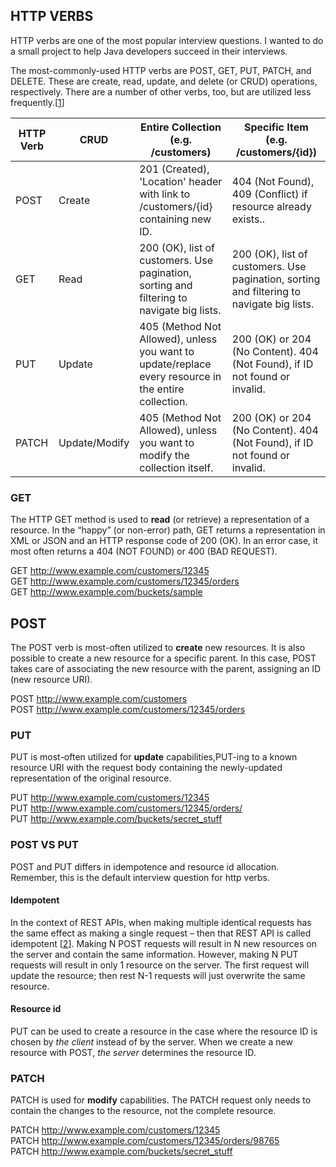 ## HTTP VERBS

HTTP verbs are one of the most popular interview questions. I wanted to do a small project to help Java developers succeed in their interviews.

The most-commonly-used HTTP verbs are POST, GET, PUT, PATCH, and DELETE. These are create, read, update, and delete (or CRUD) operations, respectively. There are a number of other verbs, too, but are utilized less frequently.[[1]]

| HTTP Verb | CRUD | Entire Collection (e.g. /customers) | Specific Item (e.g. /customers/{id}) |
| --- | --- | --- | --- |
| POST	| Create        | 201 (Created), 'Location' header with link to /customers/{id} containing new ID.                     | 404 (Not Found), 409 (Conflict) if resource already exists.. |
| GET   | Read          | 200 (OK), list of customers. Use pagination, sorting and filtering to navigate big lists.            | 200 (OK), list of customers. Use pagination, sorting and filtering to navigate big lists. |
| PUT   | Update        | 405 (Method Not Allowed), unless you want to update/replace every resource in the entire collection. | 200 (OK) or 204 (No Content). 404 (Not Found), if ID not found or invalid. |
| PATCH | Update/Modify | 405 (Method Not Allowed), unless you want to modify the collection itself.                           | 200 (OK) or 204 (No Content). 404 (Not Found), if ID not found or invalid. |

### GET
The HTTP GET method is used to **read** (or retrieve) a representation of a resource. In the “happy” (or non-error) path, GET returns a representation in XML or JSON and an HTTP response code of 200 (OK). In an error case, it most often returns a 404 (NOT FOUND) or 400 (BAD REQUEST).

GET http://www.example.com/customers/12345  
GET http://www.example.com/customers/12345/orders  
GET http://www.example.com/buckets/sample  


## POST
The POST verb is most-often utilized to **create** new resources. It is also possible to create a new resource for a specific parent. In this case, POST takes care of associating the new resource with the parent, assigning an ID (new resource URI).

POST http://www.example.com/customers  
POST http://www.example.com/customers/12345/orders


### PUT
PUT is most-often utilized for **update** capabilities,PUT-ing to a known resource URI with the request body containing the newly-updated representation of the original resource.

PUT http://www.example.com/customers/12345  
PUT http://www.example.com/customers/12345/orders/  
PUT http://www.example.com/buckets/secret_stuff  

### POST VS PUT
POST and PUT differs in idempotence and resource id allocation. Remember, this is the default interview question for http verbs.  

#### Idempotent
In the context of REST APIs, when making multiple identical requests has the same effect as making a single request – then that REST API is called idempotent [[2]]. 
Making N POST requests will result in N new resources on the server and contain the same information. 
However, making N PUT requests will result in only 1 resource on the server. The first request will update the resource; then rest N-1 requests will just overwrite the same resource.

#### Resource id
PUT can be used to create a resource in the case where the resource ID is chosen by *the client* instead of by the server. 
When we create a new resource with POST, *the server* determines the resource ID.

### PATCH 
PATCH is used for **modify** capabilities. The PATCH request only needs to contain the changes to the resource, not the complete resource.

PATCH http://www.example.com/customers/12345  
PATCH http://www.example.com/customers/12345/orders/98765  
PATCH http://www.example.com/buckets/secret_stuff  


[1]:https://www.restapitutorial.com/lessons/httpmethods.html
[2]:https://restfulapi.net/idempotent-rest-apis/
[3]:https://nullbeans.com/using-put-vs-patch-when-building-a-rest-api-in-spring/
[4]:https://www.javadevjournal.com/spring/rest/http-put-vs-http-patch-in-a-rest-api/
[5]:https://www.logicbig.com/tutorials/spring-framework/spring-web-mvc/http-patch-test.html
